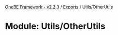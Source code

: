 [OneBE Framework - v2.2.3](../README.md) / [Exports](../modules.md) / Utils/OtherUtils

# Module: Utils/OtherUtils
